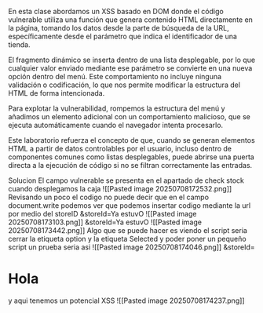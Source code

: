 En esta clase abordamos un XSS basado en DOM donde el código vulnerable utiliza una función que genera contenido HTML directamente en la página, tomando los datos desde la parte de búsqueda de la URL, específicamente desde el parámetro que indica el identificador de una tienda.

El fragmento dinámico se inserta dentro de una lista desplegable, por lo que cualquier valor enviado mediante ese parámetro se convierte en una nueva opción dentro del menú. Este comportamiento no incluye ninguna validación o codificación, lo que nos permite modificar la estructura del HTML de forma intencionada.

Para explotar la vulnerabilidad, rompemos la estructura del menú y añadimos un elemento adicional con un comportamiento malicioso, que se ejecuta automáticamente cuando el navegador intenta procesarlo.

Este laboratorio refuerza el concepto de que, cuando se generan elementos HTML a partir de datos controlables por el usuario, incluso dentro de componentes comunes como listas desplegables, puede abrirse una puerta directa a la ejecución de código si no se filtran correctamente las entradas.

Solucion
El campo vulnerable se presenta en el apartado de check stock cuando desplegamos la caja ![[Pasted image 20250708172532.png]]
Revisando un poco el codigo no puede decir que en el campo document.write podemos ver que podemos insertar codigo mediante la url
por medio del storeID
&storeId=Ya estuvO
![[Pasted image 20250708173103.png]]
&storeId=Ya estuvO
![[Pasted image 20250708173442.png]]
Algo que se puede hacer es viendo el script seria cerrar la etiqueta option y la etiqueta Selected y poder poner un pequeño script
un prueba seria asi
![[Pasted image 20250708174046.png]]
&storeId=</option></select><h1>Hola</h1>
y aqui tenemos un potencial XSS
![[Pasted image 20250708174237.png]]
